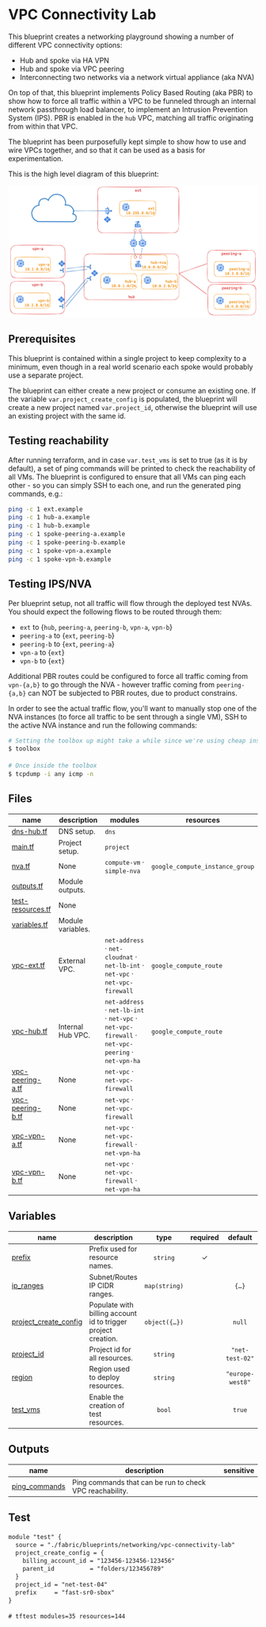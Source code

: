 # VPC Connectivity Lab

This blueprint creates a networking playground showing a number of different VPC connectivity options:

* Hub and spoke via HA VPN
* Hub and spoke via VPC peering
* Interconnecting two networks via a network virtual appliance (aka NVA)

On top of that, this blueprint implements Policy Based Routing (aka PBR) to show how to force all traffic within a VPC to be funneled through an internal network passthrough load balancer, to implement an Intrusion Prevention System (IPS). PBR is enabled in the `hub` VPC, matching all traffic originating from within that VPC.

The blueprint has been purposefully kept simple to show how to use and wire VPCs together, and so that it can be used as a basis for experimentation.

This is the high level diagram of this blueprint:

![High-level diagram](diagram.png "High-level diagram")

## Prerequisites

This blueprint is contained within a single project to keep complexity to a minimum, even though in a real world scenario each spoke would probably use a separate project.

The blueprint can either create a new project or consume an existing one.
If the variable `var.project_create_config` is populated, the blueprint will create a new project named `var.project_id`, otherwise the blueprint will use an existing project with the same id.

## Testing reachability

After running terraform, and in case `var.test_vms` is set to true (as it is by default), a set of ping commands will be printed to check the reachability of all VMs. The blueprint is configured to ensure that all VMs can ping each other - so you can simply SSH to each one, and run the generated ping commands, e.g.:

```bash
ping -c 1 ext.example
ping -c 1 hub-a.example
ping -c 1 hub-b.example
ping -c 1 spoke-peering-a.example
ping -c 1 spoke-peering-b.example
ping -c 1 spoke-vpn-a.example
ping -c 1 spoke-vpn-b.example
```

## Testing IPS/NVA

Per blueprint setup, not all traffic will flow through the deployed test NVAs.
You should expect the following flows to be routed through them:

* `ext` to {`hub`, `peering-a`, `peering-b`, `vpn-a`, `vpn-b`}
* `peering-a` to {`ext`, `peering-b`}
* `peering-b` to {`ext`, `peering-a`}
* `vpn-a` to {`ext`}
* `vpn-b` to {`ext`}

Additional PBR routes could be configured to force all traffic coming from `vpn-{a,b}` to go through the NVA - however traffic coming from `peering-{a,b}` can NOT be subjected to PBR routes, due to product constrains.

In order to see the actual traffic flow, you'll want to manually stop one of the NVA instances (to force all traffic to be sent through a single VM), SSH to the active NVA instance and run the following commands:

```bash
# Setting the toolbox up might take a while since we're using cheap instances :)
$ toolbox

# Once inside the toolbox
$ tcpdump -i any icmp -n

```

<!-- TFDOC OPTS files:1 -->
<!-- BEGIN TFDOC -->
## Files

| name | description | modules | resources |
|---|---|---|---|
| [dns-hub.tf](./dns-hub.tf) | DNS setup. | <code>dns</code> |  |
| [main.tf](./main.tf) | Project setup. | <code>project</code> |  |
| [nva.tf](./nva.tf) | None | <code>compute-vm</code> · <code>simple-nva</code> | <code>google_compute_instance_group</code> |
| [outputs.tf](./outputs.tf) | Module outputs. |  |  |
| [test-resources.tf](./test-resources.tf) | None |  |  |
| [variables.tf](./variables.tf) | Module variables. |  |  |
| [vpc-ext.tf](./vpc-ext.tf) | External VPC. | <code>net-address</code> · <code>net-cloudnat</code> · <code>net-lb-int</code> · <code>net-vpc</code> · <code>net-vpc-firewall</code> | <code>google_compute_route</code> |
| [vpc-hub.tf](./vpc-hub.tf) | Internal Hub VPC. | <code>net-address</code> · <code>net-lb-int</code> · <code>net-vpc</code> · <code>net-vpc-firewall</code> · <code>net-vpc-peering</code> · <code>net-vpn-ha</code> | <code>google_compute_route</code> |
| [vpc-peering-a.tf](./vpc-peering-a.tf) | None | <code>net-vpc</code> · <code>net-vpc-firewall</code> |  |
| [vpc-peering-b.tf](./vpc-peering-b.tf) | None | <code>net-vpc</code> · <code>net-vpc-firewall</code> |  |
| [vpc-vpn-a.tf](./vpc-vpn-a.tf) | None | <code>net-vpc</code> · <code>net-vpc-firewall</code> · <code>net-vpn-ha</code> |  |
| [vpc-vpn-b.tf](./vpc-vpn-b.tf) | None | <code>net-vpc</code> · <code>net-vpc-firewall</code> · <code>net-vpn-ha</code> |  |

## Variables

| name | description | type | required | default |
|---|---|:---:|:---:|:---:|
| [prefix](variables.tf#L37) | Prefix used for resource names. | <code>string</code> | ✓ |  |
| [ip_ranges](variables.tf#L17) | Subnet/Routes IP CIDR ranges. | <code>map&#40;string&#41;</code> |  | <code title="&#123;&#10;  ext         &#61; &#34;10.255.0.0&#47;16&#34;&#10;  hub-a       &#61; &#34;10.0.1.0&#47;24&#34;&#10;  hub-all     &#61; &#34;10.0.0.0&#47;16&#34;&#10;  hub-b       &#61; &#34;10.0.2.0&#47;24&#34;&#10;  hub-nva     &#61; &#34;10.0.0.0&#47;24&#34;&#10;  int         &#61; &#34;10.0.0.0&#47;9&#34;&#10;  peering-a   &#61; &#34;10.3.0.0&#47;24&#34;&#10;  peering-b   &#61; &#34;10.4.0.0&#47;24&#34;&#10;  rfc1918_10  &#61; &#34;10.0.0.0&#47;8&#34;&#10;  rfc1918_172 &#61; &#34;172.16.0.0&#47;12&#34;&#10;  rfc1918_192 &#61; &#34;192.168.0.0&#47;16&#34;&#10;  vpn-a       &#61; &#34;10.1.0.0&#47;24&#34;&#10;  vpn-b       &#61; &#34;10.2.0.0&#47;24&#34;&#10;&#125;">&#123;&#8230;&#125;</code> |
| [project_create_config](variables.tf#L46) | Populate with billing account id to trigger project creation. | <code title="object&#40;&#123;&#10;  billing_account_id &#61; string&#10;  parent_id          &#61; string&#10;&#125;&#41;">object&#40;&#123;&#8230;&#125;&#41;</code> |  | <code>null</code> |
| [project_id](variables.tf#L55) | Project id for all resources. | <code>string</code> |  | <code>&#34;net-test-02&#34;</code> |
| [region](variables.tf#L61) | Region used to deploy resources. | <code>string</code> |  | <code>&#34;europe-west8&#34;</code> |
| [test_vms](variables.tf#L67) | Enable the creation of test resources. | <code>bool</code> |  | <code>true</code> |

## Outputs

| name | description | sensitive |
|---|---|:---:|
| [ping_commands](outputs.tf#L17) | Ping commands that can be run to check VPC reachability. |  |
<!-- END TFDOC -->
## Test

```hcl
module "test" {
  source = "./fabric/blueprints/networking/vpc-connectivity-lab"
  project_create_config = {
    billing_account_id = "123456-123456-123456"
    parent_id          = "folders/123456789"
  }
  project_id = "net-test-04"
  prefix     = "fast-sr0-sbox"
}

# tftest modules=35 resources=144
```
